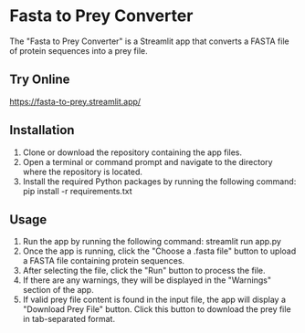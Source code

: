 # Fasta to Prey Converter
The "Fasta to Prey Converter" is a Streamlit app that converts a FASTA file of protein sequences into a prey file.

## Try Online
https://fasta-to-prey.streamlit.app/

## Installation
1) Clone or download the repository containing the app files.
2) Open a terminal or command prompt and navigate to the directory where the repository is located.
3) Install the required Python packages by running the following command: pip install -r requirements.txt

## Usage
1) Run the app by running the following command: streamlit run app.py
2) Once the app is running, click the "Choose a .fasta file" button to upload a FASTA file containing protein sequences.
3) After selecting the file, click the "Run" button to process the file.
4) If there are any warnings, they will be displayed in the "Warnings" section of the app.
5) If valid prey file content is found in the input file, the app will display a "Download Prey File" button. Click this button to download the prey file in tab-separated format.
